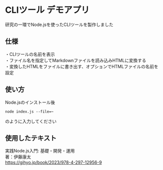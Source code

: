 # CLIツール デモアプリ
研究の一環でNode.jsを使ったCLIツールを製作しました  

## 仕様
・CLIツールの名前を表示  
・ファイル名を指定してMarkdownファイルを読み込みHTMLに変換する  
・変換したHTMLをファイルに書き出す、オプションでHTMLファイルの名前を設定  
  
## 使い方  
Node.jsのインストール後
```
node index.js --file=~
```
のように入力してください
## 使用したテキスト
実践Node.js入門: 基礎・開発・運用  
著：伊藤康太  
https://gihyo.jp/book/2023/978-4-297-12956-9
